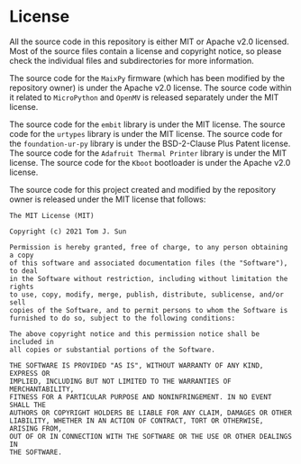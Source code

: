 
License
======

All the source code in this repository is either MIT or Apache v2.0 licensed. Most of the source files contain a license and copyright notice, so please check the individual files and subdirectories for more information.

The source code for the `MaixPy` firmware (which has been modified by the repository owner) is under the Apache v2.0 license. The source code within it related to `MicroPython` and `OpenMV` is released separately under the MIT license.

The source code for the `embit` library is under the MIT license.
The source code for the `urtypes` library is under the MIT license.
The source code for the `foundation-ur-py` library is under the BSD-2-Clause Plus Patent license.
The source code for the `Adafruit Thermal Printer` library is under the MIT license.
The source code for the `Kboot` bootloader is under the Apache v2.0 license.

The source code for this project created and modified by the repository owner is released under the MIT license that follows:

```
The MIT License (MIT)

Copyright (c) 2021 Tom J. Sun

Permission is hereby granted, free of charge, to any person obtaining a copy
of this software and associated documentation files (the "Software"), to deal
in the Software without restriction, including without limitation the rights
to use, copy, modify, merge, publish, distribute, sublicense, and/or sell
copies of the Software, and to permit persons to whom the Software is
furnished to do so, subject to the following conditions:

The above copyright notice and this permission notice shall be included in
all copies or substantial portions of the Software.

THE SOFTWARE IS PROVIDED "AS IS", WITHOUT WARRANTY OF ANY KIND, EXPRESS OR
IMPLIED, INCLUDING BUT NOT LIMITED TO THE WARRANTIES OF MERCHANTABILITY,
FITNESS FOR A PARTICULAR PURPOSE AND NONINFRINGEMENT. IN NO EVENT SHALL THE
AUTHORS OR COPYRIGHT HOLDERS BE LIABLE FOR ANY CLAIM, DAMAGES OR OTHER
LIABILITY, WHETHER IN AN ACTION OF CONTRACT, TORT OR OTHERWISE, ARISING FROM,
OUT OF OR IN CONNECTION WITH THE SOFTWARE OR THE USE OR OTHER DEALINGS IN
THE SOFTWARE.
```
